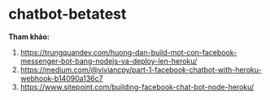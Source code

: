 # chatbot-betatest
**Tham khảo:**
1. https://trungquandev.com/huong-dan-build-mot-con-facebook-messenger-bot-bang-nodejs-va-deploy-len-heroku/
2. https://medium.com/@viviancpy/part-1-facebook-chatbot-with-heroku-webhook-b14090a136c7
3. https://www.sitepoint.com/building-facebook-chat-bot-node-heroku/